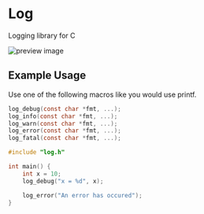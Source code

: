# Log
Logging library for C

![preview image](https://github.com/user-attachments/assets/9e9b08ce-fd60-4604-a473-0c292864d232)

## Example Usage
Use one of the following macros like you would use printf.
```c
log_debug(const char *fmt, ...);
log_info(const char *fmt, ...);
log_warn(const char *fmt, ...);
log_error(const char *fmt, ...); 
log_fatal(const char *fmt, ...);
```

```c
#include "log.h"

int main() {
    int x = 10;
    log_debug("x = %d", x);

    log_error("An error has occured");
}
```
